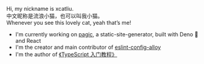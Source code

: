 Hi, my nickname is xcatliu.  
中文昵称是流浪小猫，也可以叫我小猫。  
Whenever you see this lovely cat, yeah that’s me!

- I'm currently working on [pagic](https://github.com/xcatliu/pagic), a static-site-generator, built with Deno 🦕 and React
- I'm the creator and main contributor of [eslint-config-alloy](https://github.com/AlloyTeam/eslint-config-alloy)
- I'm the author of [《TypeScript 入门教程》](https://github.com/xcatliu/typescript-tutorial)
